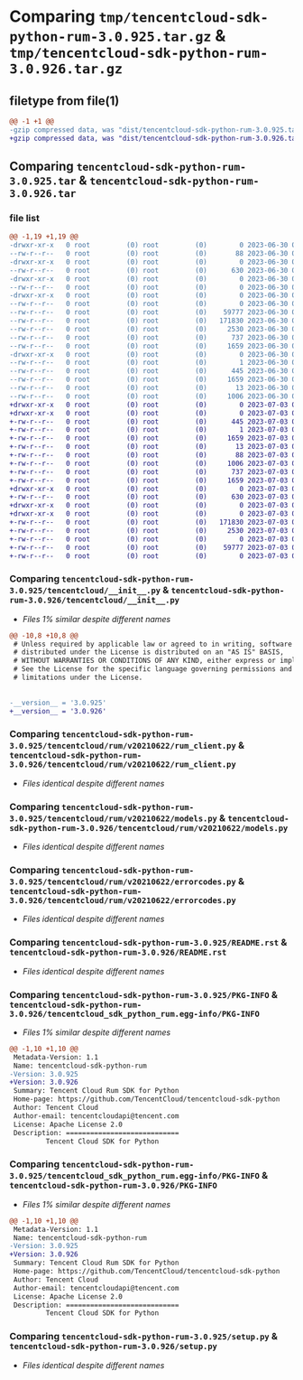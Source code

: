 # Comparing `tmp/tencentcloud-sdk-python-rum-3.0.925.tar.gz` & `tmp/tencentcloud-sdk-python-rum-3.0.926.tar.gz`

## filetype from file(1)

```diff
@@ -1 +1 @@
-gzip compressed data, was "dist/tencentcloud-sdk-python-rum-3.0.925.tar", last modified: Fri Jun 30 02:20:14 2023, max compression
+gzip compressed data, was "dist/tencentcloud-sdk-python-rum-3.0.926.tar", last modified: Mon Jul  3 00:32:45 2023, max compression
```

## Comparing `tencentcloud-sdk-python-rum-3.0.925.tar` & `tencentcloud-sdk-python-rum-3.0.926.tar`

### file list

```diff
@@ -1,19 +1,19 @@
-drwxr-xr-x   0 root         (0) root         (0)        0 2023-06-30 02:20:14.000000 tencentcloud-sdk-python-rum-3.0.925/
--rw-r--r--   0 root         (0) root         (0)       88 2023-06-30 02:20:14.000000 tencentcloud-sdk-python-rum-3.0.925/setup.cfg
-drwxr-xr-x   0 root         (0) root         (0)        0 2023-06-30 02:20:14.000000 tencentcloud-sdk-python-rum-3.0.925/tencentcloud/
--rw-r--r--   0 root         (0) root         (0)      630 2023-06-30 02:20:14.000000 tencentcloud-sdk-python-rum-3.0.925/tencentcloud/__init__.py
-drwxr-xr-x   0 root         (0) root         (0)        0 2023-06-30 02:20:14.000000 tencentcloud-sdk-python-rum-3.0.925/tencentcloud/rum/
--rw-r--r--   0 root         (0) root         (0)        0 2023-06-30 02:20:14.000000 tencentcloud-sdk-python-rum-3.0.925/tencentcloud/rum/__init__.py
-drwxr-xr-x   0 root         (0) root         (0)        0 2023-06-30 02:20:14.000000 tencentcloud-sdk-python-rum-3.0.925/tencentcloud/rum/v20210622/
--rw-r--r--   0 root         (0) root         (0)        0 2023-06-30 02:20:14.000000 tencentcloud-sdk-python-rum-3.0.925/tencentcloud/rum/v20210622/__init__.py
--rw-r--r--   0 root         (0) root         (0)    59777 2023-06-30 02:20:14.000000 tencentcloud-sdk-python-rum-3.0.925/tencentcloud/rum/v20210622/rum_client.py
--rw-r--r--   0 root         (0) root         (0)   171830 2023-06-30 02:20:14.000000 tencentcloud-sdk-python-rum-3.0.925/tencentcloud/rum/v20210622/models.py
--rw-r--r--   0 root         (0) root         (0)     2530 2023-06-30 02:20:14.000000 tencentcloud-sdk-python-rum-3.0.925/tencentcloud/rum/v20210622/errorcodes.py
--rw-r--r--   0 root         (0) root         (0)      737 2023-06-30 02:20:14.000000 tencentcloud-sdk-python-rum-3.0.925/README.rst
--rw-r--r--   0 root         (0) root         (0)     1659 2023-06-30 02:20:14.000000 tencentcloud-sdk-python-rum-3.0.925/PKG-INFO
-drwxr-xr-x   0 root         (0) root         (0)        0 2023-06-30 02:20:14.000000 tencentcloud-sdk-python-rum-3.0.925/tencentcloud_sdk_python_rum.egg-info/
--rw-r--r--   0 root         (0) root         (0)        1 2023-06-30 02:20:14.000000 tencentcloud-sdk-python-rum-3.0.925/tencentcloud_sdk_python_rum.egg-info/dependency_links.txt
--rw-r--r--   0 root         (0) root         (0)      445 2023-06-30 02:20:14.000000 tencentcloud-sdk-python-rum-3.0.925/tencentcloud_sdk_python_rum.egg-info/SOURCES.txt
--rw-r--r--   0 root         (0) root         (0)     1659 2023-06-30 02:20:14.000000 tencentcloud-sdk-python-rum-3.0.925/tencentcloud_sdk_python_rum.egg-info/PKG-INFO
--rw-r--r--   0 root         (0) root         (0)       13 2023-06-30 02:20:14.000000 tencentcloud-sdk-python-rum-3.0.925/tencentcloud_sdk_python_rum.egg-info/top_level.txt
--rw-r--r--   0 root         (0) root         (0)     1006 2023-06-30 02:20:14.000000 tencentcloud-sdk-python-rum-3.0.925/setup.py
+drwxr-xr-x   0 root         (0) root         (0)        0 2023-07-03 00:32:45.000000 tencentcloud-sdk-python-rum-3.0.926/
+drwxr-xr-x   0 root         (0) root         (0)        0 2023-07-03 00:32:45.000000 tencentcloud-sdk-python-rum-3.0.926/tencentcloud_sdk_python_rum.egg-info/
+-rw-r--r--   0 root         (0) root         (0)      445 2023-07-03 00:32:45.000000 tencentcloud-sdk-python-rum-3.0.926/tencentcloud_sdk_python_rum.egg-info/SOURCES.txt
+-rw-r--r--   0 root         (0) root         (0)        1 2023-07-03 00:32:45.000000 tencentcloud-sdk-python-rum-3.0.926/tencentcloud_sdk_python_rum.egg-info/dependency_links.txt
+-rw-r--r--   0 root         (0) root         (0)     1659 2023-07-03 00:32:45.000000 tencentcloud-sdk-python-rum-3.0.926/tencentcloud_sdk_python_rum.egg-info/PKG-INFO
+-rw-r--r--   0 root         (0) root         (0)       13 2023-07-03 00:32:45.000000 tencentcloud-sdk-python-rum-3.0.926/tencentcloud_sdk_python_rum.egg-info/top_level.txt
+-rw-r--r--   0 root         (0) root         (0)       88 2023-07-03 00:32:45.000000 tencentcloud-sdk-python-rum-3.0.926/setup.cfg
+-rw-r--r--   0 root         (0) root         (0)     1006 2023-07-03 00:32:45.000000 tencentcloud-sdk-python-rum-3.0.926/setup.py
+-rw-r--r--   0 root         (0) root         (0)      737 2023-07-03 00:32:45.000000 tencentcloud-sdk-python-rum-3.0.926/README.rst
+-rw-r--r--   0 root         (0) root         (0)     1659 2023-07-03 00:32:45.000000 tencentcloud-sdk-python-rum-3.0.926/PKG-INFO
+drwxr-xr-x   0 root         (0) root         (0)        0 2023-07-03 00:32:45.000000 tencentcloud-sdk-python-rum-3.0.926/tencentcloud/
+-rw-r--r--   0 root         (0) root         (0)      630 2023-07-03 00:32:45.000000 tencentcloud-sdk-python-rum-3.0.926/tencentcloud/__init__.py
+drwxr-xr-x   0 root         (0) root         (0)        0 2023-07-03 00:32:45.000000 tencentcloud-sdk-python-rum-3.0.926/tencentcloud/rum/
+drwxr-xr-x   0 root         (0) root         (0)        0 2023-07-03 00:32:45.000000 tencentcloud-sdk-python-rum-3.0.926/tencentcloud/rum/v20210622/
+-rw-r--r--   0 root         (0) root         (0)   171830 2023-07-03 00:32:45.000000 tencentcloud-sdk-python-rum-3.0.926/tencentcloud/rum/v20210622/models.py
+-rw-r--r--   0 root         (0) root         (0)     2530 2023-07-03 00:32:45.000000 tencentcloud-sdk-python-rum-3.0.926/tencentcloud/rum/v20210622/errorcodes.py
+-rw-r--r--   0 root         (0) root         (0)        0 2023-07-03 00:32:45.000000 tencentcloud-sdk-python-rum-3.0.926/tencentcloud/rum/v20210622/__init__.py
+-rw-r--r--   0 root         (0) root         (0)    59777 2023-07-03 00:32:45.000000 tencentcloud-sdk-python-rum-3.0.926/tencentcloud/rum/v20210622/rum_client.py
+-rw-r--r--   0 root         (0) root         (0)        0 2023-07-03 00:32:45.000000 tencentcloud-sdk-python-rum-3.0.926/tencentcloud/rum/__init__.py
```

### Comparing `tencentcloud-sdk-python-rum-3.0.925/tencentcloud/__init__.py` & `tencentcloud-sdk-python-rum-3.0.926/tencentcloud/__init__.py`

 * *Files 1% similar despite different names*

```diff
@@ -10,8 +10,8 @@
 # Unless required by applicable law or agreed to in writing, software
 # distributed under the License is distributed on an "AS IS" BASIS,
 # WITHOUT WARRANTIES OR CONDITIONS OF ANY KIND, either express or implied.
 # See the License for the specific language governing permissions and
 # limitations under the License.
 
 
-__version__ = '3.0.925'
+__version__ = '3.0.926'
```

### Comparing `tencentcloud-sdk-python-rum-3.0.925/tencentcloud/rum/v20210622/rum_client.py` & `tencentcloud-sdk-python-rum-3.0.926/tencentcloud/rum/v20210622/rum_client.py`

 * *Files identical despite different names*

### Comparing `tencentcloud-sdk-python-rum-3.0.925/tencentcloud/rum/v20210622/models.py` & `tencentcloud-sdk-python-rum-3.0.926/tencentcloud/rum/v20210622/models.py`

 * *Files identical despite different names*

### Comparing `tencentcloud-sdk-python-rum-3.0.925/tencentcloud/rum/v20210622/errorcodes.py` & `tencentcloud-sdk-python-rum-3.0.926/tencentcloud/rum/v20210622/errorcodes.py`

 * *Files identical despite different names*

### Comparing `tencentcloud-sdk-python-rum-3.0.925/README.rst` & `tencentcloud-sdk-python-rum-3.0.926/README.rst`

 * *Files identical despite different names*

### Comparing `tencentcloud-sdk-python-rum-3.0.925/PKG-INFO` & `tencentcloud-sdk-python-rum-3.0.926/tencentcloud_sdk_python_rum.egg-info/PKG-INFO`

 * *Files 1% similar despite different names*

```diff
@@ -1,10 +1,10 @@
 Metadata-Version: 1.1
 Name: tencentcloud-sdk-python-rum
-Version: 3.0.925
+Version: 3.0.926
 Summary: Tencent Cloud Rum SDK for Python
 Home-page: https://github.com/TencentCloud/tencentcloud-sdk-python
 Author: Tencent Cloud
 Author-email: tencentcloudapi@tencent.com
 License: Apache License 2.0
 Description: ============================
         Tencent Cloud SDK for Python
```

### Comparing `tencentcloud-sdk-python-rum-3.0.925/tencentcloud_sdk_python_rum.egg-info/PKG-INFO` & `tencentcloud-sdk-python-rum-3.0.926/PKG-INFO`

 * *Files 1% similar despite different names*

```diff
@@ -1,10 +1,10 @@
 Metadata-Version: 1.1
 Name: tencentcloud-sdk-python-rum
-Version: 3.0.925
+Version: 3.0.926
 Summary: Tencent Cloud Rum SDK for Python
 Home-page: https://github.com/TencentCloud/tencentcloud-sdk-python
 Author: Tencent Cloud
 Author-email: tencentcloudapi@tencent.com
 License: Apache License 2.0
 Description: ============================
         Tencent Cloud SDK for Python
```

### Comparing `tencentcloud-sdk-python-rum-3.0.925/setup.py` & `tencentcloud-sdk-python-rum-3.0.926/setup.py`

 * *Files identical despite different names*


